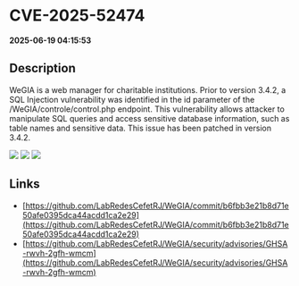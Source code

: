# CVE-2025-52474

**2025-06-19 04:15:53**

## Description
WeGIA is a web manager for charitable institutions. Prior to version 3.4.2, a SQL Injection vulnerability was identified in the id parameter of the /WeGIA/controle/control.php endpoint. This vulnerability allows attacker to manipulate SQL queries and access sensitive database information, such as table names and sensitive data. This issue has been patched in version 3.4.2.

![](https://img.shields.io/static/v1?label=Score&message=8.3&color=red)
![](https://img.shields.io/static/v1?label=Severity&message=HIGH&color=red)
![](https://img.shields.io/static/v1?label=CWE&message=SQL&color=green)

## Links
- [https://github.com/LabRedesCefetRJ/WeGIA/commit/b6fbb3e21b8d71e50afe0395dca44acdd1ca2e29](https://github.com/LabRedesCefetRJ/WeGIA/commit/b6fbb3e21b8d71e50afe0395dca44acdd1ca2e29)
- [https://github.com/LabRedesCefetRJ/WeGIA/security/advisories/GHSA-rwvh-2gfh-wmcm](https://github.com/LabRedesCefetRJ/WeGIA/security/advisories/GHSA-rwvh-2gfh-wmcm)
